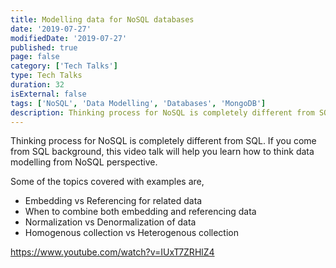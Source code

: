```yaml
---
title: Modelling data for NoSQL databases
date: '2019-07-27'
modifiedDate: '2019-07-27'
published: true
page: false
category: ['Tech Talks']
type: Tech Talks
duration: 32
isExternal: false
tags: ['NoSQL', 'Data Modelling', 'Databases', 'MongoDB']
description: Thinking process for NoSQL is completely different from SQL. If you come from SQL background, this video talk will help you learn how to think data modelling from NoSQL perspective.
---
```


Thinking process for NoSQL is completely different from SQL. If you come from SQL background, this video talk will help you learn how to think data modelling from NoSQL perspective.

Some of the topics covered with examples are,

- Embedding vs Referencing for related data
- When to combine both embedding and referencing data
- Normalization vs Denormalization of data
- Homogenous collection vs Heterogenous collection

https://www.youtube.com/watch?v=IUxT7ZRHlZ4
